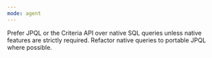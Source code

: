```yaml
---
mode: agent
---
```

Prefer JPQL or the Criteria API over native SQL queries unless native features are strictly required. Refactor native queries to portable JPQL where possible.
